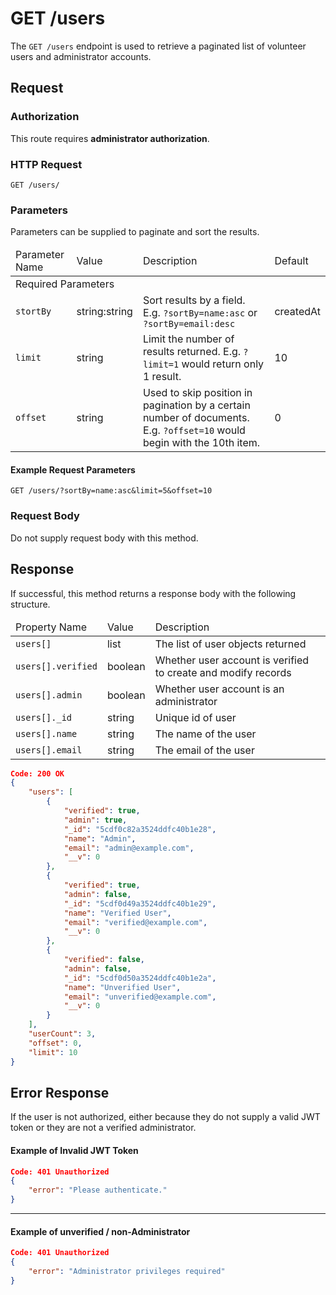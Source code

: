 # GET /users

The `GET /users` endpoint is used to retrieve a paginated list of volunteer users and administrator accounts.

## Request

### Authorization

This route requires **administrator authorization**.

### HTTP Request

```HTTP
GET /users/
```

### Parameters

Parameters can be supplied to paginate and sort the results.

<table>
    <thead>
        <tr>
            <td>Parameter Name</td>
            <td>Value</td>
            <td>Description</td>
            <td>Default</td>
        </tr>
    </thead>
    <tbody>
        <tr>
            <td colspan='4'>Required Parameters</td>
        </tr>
        <tr>
            <td><code>stortBy</code></td>
            <td>string:string</td>
            <td>Sort results by a field. E.g. <code>?sortBy=name:asc</code> or <code>?sortBy=email:desc</code></td>
            <td>createdAt</td>
        </tr>
        <tr>
            <td><code>limit</code></td>
            <td>string</td>
            <td>Limit the number of results returned. E.g. <code>?limit=1</code> would return only 1 result.</td>
            <td>10</td>
        </tr>        
        <tr>
            <td><code>offset</code></td>
            <td>string</td>
            <td>Used to skip position in pagination by a certain number of documents. E.g. <code>?offset=10</code> would begin with the 10th item.</td>
            <td>0</td>
        </tr>        
    </tbody>
</table>

#### Example Request Parameters

```HTTP 
GET /users/?sortBy=name:asc&limit=5&offset=10
```

### Request Body

Do not supply request body with this method.

## Response

If successful, this method returns a response body with the following structure.

<table>
    <thead>
        <tr>
            <td>Property Name</td>
            <td>Value</td>
            <td>Description</td>
        </tr>
    </thead>
    <tbody>
        <tr>
            <td><code>users[]</code></td>
            <td>list</td>
            <td>The list of user objects returned</td>
        </tr>
        <tr>
            <td><code>users[].verified</code></td>
            <td>boolean</td>
            <td>Whether user account is verified to create and modify records</td>
        </tr>        
        <tr>
            <td><code>users[].admin</code></td>
            <td>boolean</td>
            <td>Whether user account is an administrator</td>
        </tr>        
        <tr>
            <td><code>users[]._id</code></td>
            <td>string</td>
            <td>Unique id of user</td>
        </tr>
        <tr>
            <td><code>users[].name</code></td>
            <td>string</td>
            <td>The name of the user</td>
        </tr>
        <tr>
            <td><code>users[].email</code></td>
            <td>string</td>
            <td>The email of the user</td>
        </tr>
    </tbody>
</table>

```json
Code: 200 OK
{
    "users": [
        {
            "verified": true,
            "admin": true,
            "_id": "5cdf0c82a3524ddfc40b1e28",
            "name": "Admin",
            "email": "admin@example.com",
            "__v": 0
        },
        {
            "verified": true,
            "admin": false,
            "_id": "5cdf0d49a3524ddfc40b1e29",
            "name": "Verified User",
            "email": "verified@example.com",
            "__v": 0
        },
        {
            "verified": false,
            "admin": false,
            "_id": "5cdf0d50a3524ddfc40b1e2a",
            "name": "Unverified User",
            "email": "unverified@example.com",
            "__v": 0
        }
    ],
    "userCount": 3,
    "offset": 0,
    "limit": 10
}
```

## Error Response

If the user is not authorized, either because they do not supply a valid JWT token or they are not a verified administrator.

#### Example of Invalid JWT Token

```json
Code: 401 Unauthorized
{
    "error": "Please authenticate."
}
```
    
------

#### Example of unverified / non-Administrator

```json
Code: 401 Unauthorized
{
    "error": "Administrator privileges required"
}
```